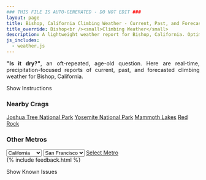 ```yaml
---
### THIS FILE IS AUTO-GENERATED - DO NOT EDIT ###
layout: page
title: Bishop, California Climbing Weather - Current, Past, and Forecasted Report
title_override: Bishop<br /><small>Climbing Weather</small>
description: A lightweight weather report for Bishop, California. Optimized for slow internet connections.
js_includes:
  - weather.js
---
```


<section class="measure center lh-copy f5-ns f6 ph2 mv4" style="text-align: justify;">
<strong>"Is it dry?"</strong>, an oft-repeated, age-old question. Here are real-time,
precipitation-focused reports of current, past, and forecasted climbing weather for Bishop, California.
</section>

<p id="settings-toggle" class="mw5 b center tc hover-light-red black-70 pointer">Show Instructions</p>
<section id="settings" class="overflow-hidden" style="display:none;">
    <div class="mv2 ph2 center">
        <div class="fn f6 tc pv2">
            <p class="measure lh-copy center"><strong>Show/hide hourly forecasts</strong> by clicking the desired day.</p>
            <hr class="mw5 p0 mv2 o-60 b0 bt b--light-red light-red bg-light-red">
            <p class="measure lh-copy center"><strong>Current and Past conditions</strong> are measured by the nearest weather station. <strong>Forecast conditions</strong> are calculated and polled separately.</p>
            <hr class="mw5 p0 mv2 o-60 b0 bt b--light-red light-red bg-light-red">
            <p class="measure lh-copy center"><strong>Having issues?</strong> Try <a id="clear-cache" class="no-underline relative fancy-link light-red hover-light-red" href="#">clearing the local cache</a>.</p>
            <hr class="mw5 p0 mv2 o-60 b0 bt b--light-red light-red bg-light-red">
            <p class="measure lh-copy center">Weather data sourced from <a class="no-underline fancy-link relative light-red" target="_blank" href="https://www.weather.gov/documentation/services-web-api">weather.gov</a>.</p>
        </div>
    </div>
</section>
<section id="weather" data-crag="bishop-california" class="mv4-ns mv3 ph2 center"></section>
<section id="nearby" class="tc lh-copy">
  <h3>Nearby Crags</h3>
<a class="nowrap no-underline fancy-link relative light-red mh3" href="/crags/joshua-tree-national-park-california-weather.html">Joshua Tree National Park</a>
<a class="nowrap no-underline fancy-link relative light-red mh3" href="/crags/yosemite-national-park-california-weather.html">Yosemite National Park</a>
<a class="nowrap no-underline fancy-link relative light-red mh3" href="/crags/mammoth-lakes-california-weather.html">Mammoth Lakes</a>
<a class="nowrap no-underline fancy-link relative light-red mh3" href="/crags/red-rock-nevada-weather.html">Red Rock</a>
</section>
<section id="nearby" class="tc lh-copy">
  <h3>Other Metros</h3>
  <select class="ma1 bg-near-white pa2" id="stateSel">
    <option value="Texas">Texas</option>
    <option value="Washington">Washington</option>
    <option value="Colorado">Colorado</option>
    <option value="Tennessee">Tennessee</option>
    <option value="Utah">Utah</option>
    <option value="California" selected>California</option>
  </select>
  <select class="ma1 bg-near-white pa2" id="citySel">
    <option value="San Francisco" selected>San Francisco</option>
    <option value="Los Angeles">Los Angeles</option>
  </select>
  <a id="selectMetro" class="f6 link dim ph3 pv2 ma1 dib white bg-light-red" href="/crags/san-francisco-california-weather.html">Select Metro</a>
  <script>
    var states = [];
    states["Texas"] = "Austin"
    states["Washington"] = "Seattle"
    states["Colorado"] = "Denver"
    states["Tennessee"] = "Nashville"
    states["Utah"] = "Salt Lake City"
    states["California"] = "San Francisco|Los Angeles"
  </script>
</section>
{% include feedback.html %}
<p id="issues-toggle" class="mw5 b center tc hover-light-red black-70 pointer">Show Known Issues</p>
<section id="issues" class="overflow-hidden tc f6">
</section>

<script>
  var weekly_VEF_14_168 = {"updated":"2022-06-02T07:13:08+00:00","units":"us","forecastGenerator":"BaselineForecastGenerator","generatedAt":"2022-06-02T08:41:48+00:00","updateTime":"2022-06-02T07:13:08+00:00","validTimes":"2022-06-02T01:00:00+00:00/P8DT6H","elevation":{"unitCode":"wmoUnit:m","value":1296.0096},"periods":[{"number":1,"name":"Overnight","startTime":"2022-06-02T01:00:00-07:00","endTime":"2022-06-02T06:00:00-07:00","isDaytime":false,"temperature":53,"temperatureUnit":"F","temperatureTrend":"rising","windSpeed":"8 mph","windDirection":"W","icon":"https://api.weather.gov/icons/land/night/skc?size=medium","shortForecast":"Clear","detailedForecast":"Clear. Low around 53, with temperatures rising to around 55 overnight. West wind around 8 mph."},{"number":2,"name":"Thursday","startTime":"2022-06-02T06:00:00-07:00","endTime":"2022-06-02T18:00:00-07:00","isDaytime":true,"temperature":85,"temperatureUnit":"F","temperatureTrend":"falling","windSpeed":"5 to 16 mph","windDirection":"WNW","icon":"https://api.weather.gov/icons/land/day/sct?size=medium","shortForecast":"Mostly Sunny","detailedForecast":"Mostly sunny. High near 85, with temperatures falling to around 83 in the afternoon. West northwest wind 5 to 16 mph, with gusts as high as 22 mph."},{"number":3,"name":"Thursday Night","startTime":"2022-06-02T18:00:00-07:00","endTime":"2022-06-03T06:00:00-07:00","isDaytime":false,"temperature":52,"temperatureUnit":"F","temperatureTrend":null,"windSpeed":"7 to 17 mph","windDirection":"WNW","icon":"https://api.weather.gov/icons/land/night/bkn?size=medium","shortForecast":"Mostly Cloudy","detailedForecast":"Mostly cloudy, with a low around 52. West northwest wind 7 to 17 mph, with gusts as high as 24 mph."},{"number":4,"name":"Friday","startTime":"2022-06-03T06:00:00-07:00","endTime":"2022-06-03T18:00:00-07:00","isDaytime":true,"temperature":83,"temperatureUnit":"F","temperatureTrend":null,"windSpeed":"8 to 16 mph","windDirection":"NW","icon":"https://api.weather.gov/icons/land/day/sct?size=medium","shortForecast":"Mostly Sunny","detailedForecast":"Mostly sunny, with a high near 83. Northwest wind 8 to 16 mph, with gusts as high as 23 mph."},{"number":5,"name":"Friday Night","startTime":"2022-06-03T18:00:00-07:00","endTime":"2022-06-04T06:00:00-07:00","isDaytime":false,"temperature":53,"temperatureUnit":"F","temperatureTrend":null,"windSpeed":"8 to 17 mph","windDirection":"W","icon":"https://api.weather.gov/icons/land/night/bkn?size=medium","shortForecast":"Mostly Cloudy","detailedForecast":"Mostly cloudy, with a low around 53. West wind 8 to 17 mph, with gusts as high as 24 mph."},{"number":6,"name":"Saturday","startTime":"2022-06-04T06:00:00-07:00","endTime":"2022-06-04T18:00:00-07:00","isDaytime":true,"temperature":79,"temperatureUnit":"F","temperatureTrend":null,"windSpeed":"7 to 18 mph","windDirection":"WSW","icon":"https://api.weather.gov/icons/land/day/bkn?size=medium","shortForecast":"Partly Sunny","detailedForecast":"Partly sunny, with a high near 79."},{"number":7,"name":"Saturday Night","startTime":"2022-06-04T18:00:00-07:00","endTime":"2022-06-05T06:00:00-07:00","isDaytime":false,"temperature":53,"temperatureUnit":"F","temperatureTrend":null,"windSpeed":"10 to 18 mph","windDirection":"WNW","icon":"https://api.weather.gov/icons/land/night/bkn?size=medium","shortForecast":"Mostly Cloudy","detailedForecast":"Mostly cloudy, with a low around 53."},{"number":8,"name":"Sunday","startTime":"2022-06-05T06:00:00-07:00","endTime":"2022-06-05T18:00:00-07:00","isDaytime":true,"temperature":82,"temperatureUnit":"F","temperatureTrend":null,"windSpeed":"9 to 21 mph","windDirection":"W","icon":"https://api.weather.gov/icons/land/day/wind_sct?size=medium","shortForecast":"Mostly Sunny","detailedForecast":"Mostly sunny, with a high near 82."},{"number":9,"name":"Sunday Night","startTime":"2022-06-05T18:00:00-07:00","endTime":"2022-06-06T06:00:00-07:00","isDaytime":false,"temperature":51,"temperatureUnit":"F","temperatureTrend":null,"windSpeed":"12 to 21 mph","windDirection":"WNW","icon":"https://api.weather.gov/icons/land/night/wind_few?size=medium","shortForecast":"Mostly Clear","detailedForecast":"Mostly clear, with a low around 51."},{"number":10,"name":"Monday","startTime":"2022-06-06T06:00:00-07:00","endTime":"2022-06-06T18:00:00-07:00","isDaytime":true,"temperature":84,"temperatureUnit":"F","temperatureTrend":null,"windSpeed":"9 to 17 mph","windDirection":"WNW","icon":"https://api.weather.gov/icons/land/day/few?size=medium","shortForecast":"Sunny","detailedForecast":"Sunny, with a high near 84."},{"number":11,"name":"Monday Night","startTime":"2022-06-06T18:00:00-07:00","endTime":"2022-06-07T06:00:00-07:00","isDaytime":false,"temperature":52,"temperatureUnit":"F","temperatureTrend":null,"windSpeed":"10 to 17 mph","windDirection":"WNW","icon":"https://api.weather.gov/icons/land/night/few?size=medium","shortForecast":"Mostly Clear","detailedForecast":"Mostly clear, with a low around 52."},{"number":12,"name":"Tuesday","startTime":"2022-06-07T06:00:00-07:00","endTime":"2022-06-07T18:00:00-07:00","isDaytime":true,"temperature":87,"temperatureUnit":"F","temperatureTrend":null,"windSpeed":"9 to 13 mph","windDirection":"NW","icon":"https://api.weather.gov/icons/land/day/few?size=medium","shortForecast":"Sunny","detailedForecast":"Sunny, with a high near 87."},{"number":13,"name":"Tuesday Night","startTime":"2022-06-07T18:00:00-07:00","endTime":"2022-06-08T06:00:00-07:00","isDaytime":false,"temperature":56,"temperatureUnit":"F","temperatureTrend":null,"windSpeed":"9 to 16 mph","windDirection":"WNW","icon":"https://api.weather.gov/icons/land/night/few?size=medium","shortForecast":"Mostly Clear","detailedForecast":"Mostly clear, with a low around 56."},{"number":14,"name":"Wednesday","startTime":"2022-06-08T06:00:00-07:00","endTime":"2022-06-08T18:00:00-07:00","isDaytime":true,"temperature":88,"temperatureUnit":"F","temperatureTrend":null,"windSpeed":"8 to 16 mph","windDirection":"SSW","icon":"https://api.weather.gov/icons/land/day/few?size=medium","shortForecast":"Sunny","detailedForecast":"Sunny, with a high near 88."}]}
  var hourly_VEF_14_168 = {"correlationId":"823b09e6","title":"Unexpected Problem","type":"https://api.weather.gov/problems/UnexpectedProblem","status":500,"detail":"An unexpected problem has occurred.","instance":"https://api.weather.gov/requests/823b09e6"}
  var crags_config = [
  {
    "name": "Bishop",
    "note": "Sharp, skin tearing quartz monzonite.",
    "mountainProject": "https://www.mountainproject.com/area/106064825/bishop-area",
    "station": "KBIH",
    "office": "VEF/14,168",
    "coordinates": [
      -118.435,
      37.361
    ]
  }
]</script>
